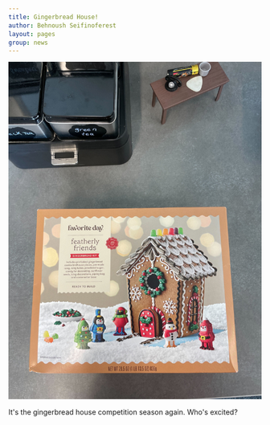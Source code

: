 ```yaml
---
title: Gingerbread House! 
author: Behnoush Seifinoferest 
layout: pages
group: news
---
```

<span class="image fit"><img src="/images/2023-12-02-Ginger-breadhouse.jpg" alt="" class="img-responsive"></span>

It's the gingerbread house competition season again. Who's excited? 